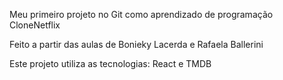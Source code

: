 Meu primeiro projeto no Git como aprendizado de programação
CloneNetflix

Feito a partir das aulas de Bonieky Lacerda e Rafaela Ballerini

Este projeto utiliza as tecnologias: React e TMDB 

